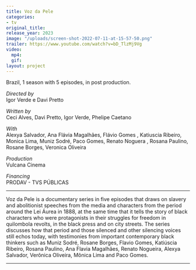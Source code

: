 ```yaml
---
title: Voz da Pele
categories:
- tv
original_title: 
release_year: 2023
image: "/uploads/screen-shot-2022-07-11-at-15-57-50.png"
trailer: https://www.youtube.com/watch?v=bD_TlzMj9Vg
video:
  mp4: 
  gif: 
layout: project
---
```


Brazil, 1 season with 5 episodes, in post production.

_Directed by_\
Igor Verde e Davi Pretto

_Written by_\
Ceci Alves, Davi Pretto, Igor Verde, Phelipe Caetano

_With_\
Alexya Salvador, Ana Flávia Magalhães, Flávio Gomes , Katiuscia Ribeiro, Monica Lima, Muniz Sodré, Paco Gomes, Renato Noguera , Rosana Paulino, Rosane Borges, Veronica Oliveira

_Production_\
Vulcana Cinema

_Financing_\
PRODAV - TVS PÚBLICAS

---

Voz da Pele is a documentary series in five episodes that draws on slavery and abolitionist speeches from the media and characters from the period around the Lei Áurea in 1888, at the same time that it tells the story of black characters who were protagonists in their struggles for freedom in quilombola revolts, in the black press and on city streets. The series discusses how that period and those silenced and other silencing voices still echos today, with testimonies from important contemporary black thinkers such as Muniz Sodré, Rosane Borges, Flavio Gomes, Katiúscia Ribeiro, Rosana Paulino, Ana Flavia Magalhães, Renato Nogueira, Alexya Salvador, Verônica Oliveira, Mônica Lima and Paco Gomes.

---

